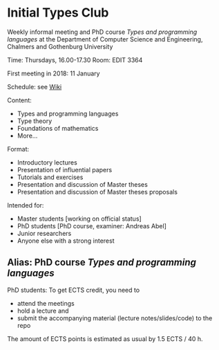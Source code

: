 # Initial Types Club

Weekly informal meeting and PhD course _Types and programming languages_ at the Department of Computer Science and Engineering, Chalmers and Gothenburg University

Time: Thursdays, 16.00-17.30
Room: EDIT 3364

First meeting in 2018:  11 January

Schedule: see [Wiki](https://github.com/InitialTypes/Club/wiki)

Content:
- Types and programming languages
- Type theory
- Foundations of mathematics
- More...

Format:
- Introductory lectures
- Presentation of influential papers
- Tutorials and exercises
- Presentation and discussion of Master theses
- Presentation and discussion of Master theses proposals

Intended for:
- Master students [working on official status]
- PhD students [PhD course, examiner: Andreas Abel]
- Junior researchers
- Anyone else with a strong interest

## Alias: PhD course _Types and programming languages_

PhD students: To get ECTS credit, you need to
- attend the meetings
- hold a lecture and
- submit the accompanying material (lecture notes/slides/code) to the repo

The amount of ECTS points is estimated as usual by 1.5 ECTS / 40 h.
